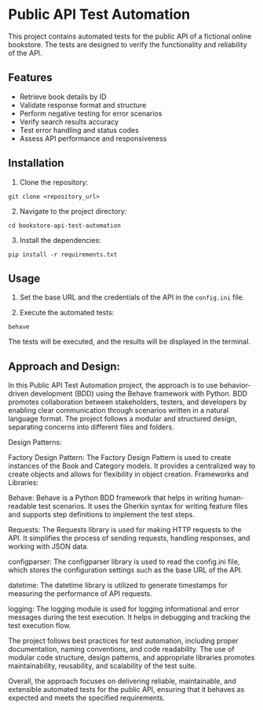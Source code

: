 # Public API Test Automation

This project contains automated tests for the public API of a fictional online bookstore. The tests are designed to verify the functionality and reliability of the API.

## Features

- Retrieve book details by ID
- Validate response format and structure
- Perform negative testing for error scenarios
- Verify search results accuracy
- Test error handling and status codes
- Assess API performance and responsiveness

## Installation

1. Clone the repository:
```
git clone <repository_url>
```
2. Navigate to the project directory:
```  
cd bookstore-api-test-automation
```
3. Install the dependencies:
```
pip install -r requirements.txt
```

## Usage

1. Set the base URL and the credentials of the API in the `config.ini` file.

2. Execute the automated tests:
```
behave
```
The tests will be executed, and the results will be displayed in the terminal.


## Approach and Design:

In this Public API Test Automation project, the approach is to use behavior-driven development (BDD) using the Behave framework with Python. BDD promotes collaboration between stakeholders, testers, and developers by enabling clear communication through scenarios written in a natural language format. The project follows a modular and structured design, separating concerns into different files and folders.

Design Patterns:

Factory Design Pattern: The Factory Design Pattern is used to create instances of the Book and Category models. It provides a centralized way to create objects and allows for flexibility in object creation.
Frameworks and Libraries:

Behave: Behave is a Python BDD framework that helps in writing human-readable test scenarios. It uses the Gherkin syntax for writing feature files and supports step definitions to implement the test steps.

Requests: The Requests library is used for making HTTP requests to the API. It simplifies the process of sending requests, handling responses, and working with JSON data.

configparser: The configparser library is used to read the config.ini file, which stores the configuration settings such as the base URL of the API.

datetime: The datetime library is utilized to generate timestamps for measuring the performance of API requests.

logging: The logging module is used for logging informational and error messages during the test execution. It helps in debugging and tracking the test execution flow.

The project follows best practices for test automation, including proper documentation, naming conventions, and code readability. The use of modular code structure, design patterns, and appropriate libraries promotes maintainability, reusability, and scalability of the test suite.

Overall, the approach focuses on delivering reliable, maintainable, and extensible automated tests for the public API, ensuring that it behaves as expected and meets the specified requirements.